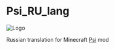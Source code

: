 # Psi_RU_lang
![Logo](https://cdn.discordapp.com/attachments/797160561069916160/855767782573473802/logo.png)

Russian translation for Minecraft [Psi](https://github.com/Vazkii/Psi) mod
